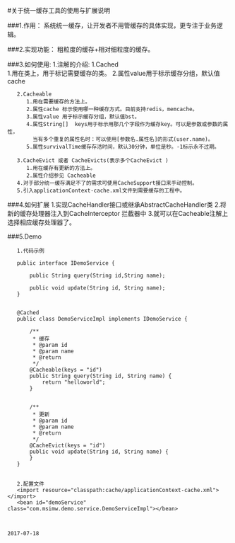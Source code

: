 #关于统一缓存工具的使用与扩展说明

###1.作用：
 系统统一缓存，让开发者不用管缓存的具体实现，更专注于业务逻辑。

###2.实现功能：
粗粒度的缓存+相对细粒度的缓存。

###3.如何使用:
    1.注解的介绍:
       1.Cached   
          1.用在类上，用于标记需要缓存的类。
          2.属性value用于标示缓存分组，默认值cache
       
       2.Cacheable
          1.用在需要缓存的方法上。
          2.属性cache 标示使用哪一种缓存方式。目前支持redis，memcache。
          3.属性value 用于标示缓存分组，默认值bst。
          4.属性String[]  keys用于标示用那几个字段作为缓存key。可以是参数或参数的属性，
            当有多个重复的属性名时：可以使用[参数名.属性名]的形式(user.name)。
          5.属性survivalTime缓存存活时间，默认30分钟，单位是秒。-1标示永不过期。

       3.CacheEvict 或者 CacheEvicts(表示多个CacheEvict )
          1.用在缓存有更新的方法上。
          2.属性介绍参见 Cacheable
       4.对于部分统一缓存满足不了的需求可使用CacheSupport接口来手动控制。
       5.引入applicationContext-cache.xml文件到需要缓存的工程中。

###4.如何扩展
       1.实现CacheHandler接口或继承AbstractCacheHandler类
       2.将新的缓存处理器注入到CacheInterceptor 拦截器中
       3.就可以在Cacheable注解上选择相应缓存处理器了。  
       
###5.Demo

       1.代码示例
       
       public interface IDemoService {
       
           public String query(String id,String name);
       
           public void update(String id, String name);
       }

       
       @Cached
       public class DemoServiceImpl implements IDemoService {
       
           /**
            * 缓存
            * @param id
            * @param name
            * @return
            */
           @Cacheable(keys = "id")
           public String query(String id, String name) {
               return "helloworld";
           }
       
       
           /**
            * 更新
            * @param id
            * @param name
            * @return
            */
           @CacheEvict(keys = "id")
           public void update(String id, String name) {
           }
       }
       
       
       2.配置文件
       <import resource="classpath:cache/applicationContext-cache.xml"></import>
       <bean id="demoService" class="com.msimw.demo.service.DemoServiceImpl"></bean>
              

                                                                                                                                           2017-07-18